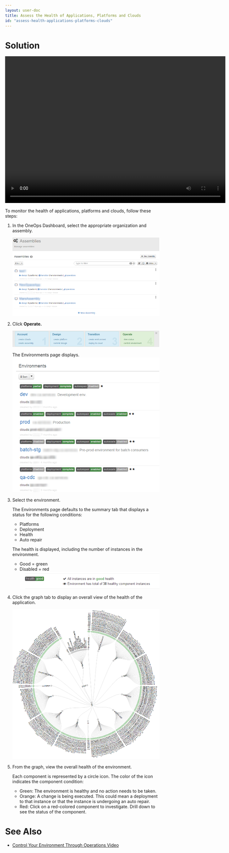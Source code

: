 ```yaml
---
layout: user-doc
title: Assess the Health of Applications, Platforms and Clouds
id: "assess-health-applications-platforms-clouds"
---
```


# Solution

<video width="720" height="480" preload="metadata" controls="" class="grovo-video">
    <source src="http://videos.grovo.com/walmart-oneops-operate-and-monitoring-0215_view-a-summary-of-your-environment_4668.webm?vpv=1" type="video/webm">
    Your browser does not implement HTML5 video. 
</video>

To monitor the health of applications, platforms and clouds, follow these steps:

1. In the OneOps Dashboard, select the appropriate organization and assembly.
  
    ![Assess Health Dashboard](/assets/docs/local/images/assess-health-dashboard.png)
  
2. Click **Operate.**
  
    ![Assess Health Operate](/assets/docs/local/images/assess-health-operate.png)
  
    The Environments page displays.  
    ![Assess Health Environments](/assets/docs/local/images/assess-health-environments.png)
    
3. Select the environment.
     
    The Environments page defaults to the summary tab that displays a status for the following conditions:  

    * Platforms
    * Deployment
    * Health
    * Auto repair
     
    The health is displayed, including the number of instances in the environment. 

    * Good = green
    * Disabled = red       
    ![Assess Health Assessment](/assets/docs/local/images/assess-health-assessment.png)
       
4. Click the graph tab to display an overall view of the health of the application.
    
    ![Assess Health Graph](/assets/docs/local/images/assess-health-graph.png)
    
5. From the graph, view the overall health of the environment. 
  
    Each component is represented by a circle icon. The color of the icon indicates the component condition:
    
    * Green: The environment is healthy and no action needs to be taken.
    * Orange: A change is being executed. This could mean a deployment to that instance or that the instance is undergoing an auto repair.
    * Red: Click on a red-colored component to investigate. Drill down to see the status of the component.

# See Also

* <a href="/user/operation/control-environment.html">Control Your Environment Through Operations Video</a>

